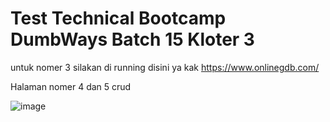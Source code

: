 # Test Technical Bootcamp DumbWays Batch 15 Kloter 3

untuk nomer 3 silakan di running disini ya kak https://www.onlinegdb.com/

Halaman nomer 4 dan 5 crud


![image](https://user-images.githubusercontent.com/48621247/76143049-3055fa00-60a6-11ea-9c55-588eb12e6c96.png)

